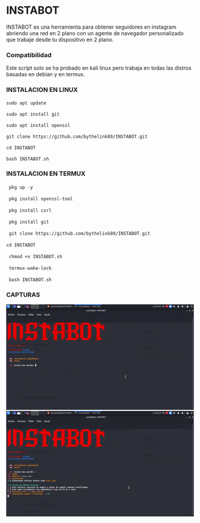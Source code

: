 # INSTABOT
INSTABOT es una herramienta para obtener seguidores en instagram abriendo una red en 2 plano con un agente de navegador personalizado que trabaje desde tu dispositivo en 2 plano.


### Compatibilidad 
Este script solo se ha probado en kali linux pero trabaja en todas las distros
basadas en debian y en termux.

### INSTALACION EN LINUX

```
sudo apt update
```
```
sudo apt install git
```
```
sudo apt install openssl
```
```
git clone https://github.com/bythelink89/INSTABOT.git
```
```
cd INSTABOT
```
```
bash INSTABOT.sh
```
### INSTALACION EN TERMUX
` pkg up -y`

` pkg install openssl-tool`

` pkg install curl`

` pkg install git`

` git clone https://github.com/bythelink89/INSTABOT.git`

`cd INSTABOT`

` chmod +x INSTABOT.sh`

` termux-wake-lock`

` bash INSTABOT.sh`

### CAPTURAS
![alt text](images/INSTABOT.png)
![alt text](images/INSTABOT1.png)
